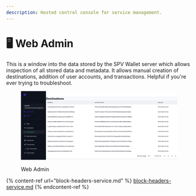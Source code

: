 ```yaml
---
description: Hosted control console for service management.
---
```


# 🖥 Web Admin

This is a window into the data stored by the SPV Wallet server which allows inspection of all stored data and metadata. It allows manual creation of destinations, addition of user accounts, and transactions. Helpful if you're ever trying to troubleshoot.

<figure><img src="../.gitbook/assets/spaces_M7Zqc6JKJVLpENeqKhr3_uploads_li5LW8yXE0xMNzxwGqAb_image.png" alt=""><figcaption><p>Web Admin</p></figcaption></figure>

{% content-ref url="block-headers-service.md" %}
[block-headers-service.md](block-headers-service.md)
{% endcontent-ref %}
